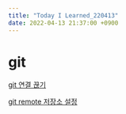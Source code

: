 ```yaml
---
title: "Today I Learned_220413"
date: 2022-04-13 21:37:00 +0900
---
```


# git
[git 연결 끊기](https://velog.io/@dum6894/Git-%EC%9B%90%EA%B2%A9-%EC%A0%80%EC%9E%A5%EC%86%8C-%EC%97%B0%EA%B2%B0-%EB%81%8A%EA%B8%B0-git-remote)

[git remote 저장소 설정](https://git-scm.com/book/ko/v2/Git%EC%9D%98-%EA%B8%B0%EC%B4%88-%EB%A6%AC%EB%AA%A8%ED%8A%B8-%EC%A0%80%EC%9E%A5%EC%86%8C)

